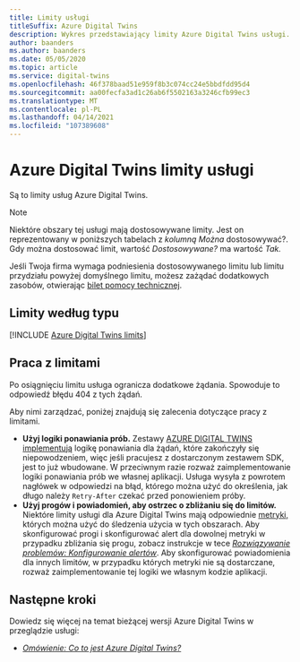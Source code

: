 ```yaml
---
title: Limity usługi
titleSuffix: Azure Digital Twins
description: Wykres przedstawiający limity Azure Digital Twins usługi.
author: baanders
ms.author: baanders
ms.date: 05/05/2020
ms.topic: article
ms.service: digital-twins
ms.openlocfilehash: 46f378baad51e959f8b3c074cc24e5bbdfdd95d4
ms.sourcegitcommit: aa00fecfa3ad1c26ab6f5502163a3246cfb99ec3
ms.translationtype: MT
ms.contentlocale: pl-PL
ms.lasthandoff: 04/14/2021
ms.locfileid: "107389608"
---
```

# <a name="azure-digital-twins-service-limits"></a>Azure Digital Twins limity usługi

Są to limity usług Azure Digital Twins.

> [!NOTE]
> Niektóre obszary tej usługi mają dostosowywane limity. Jest on reprezentowany w poniższych tabelach z *kolumną Można* dostosowywać?. Gdy można dostosować limit, wartość *Dostosowywane?* ma wartość *Tak.*
>
> Jeśli Twoja firma wymaga podniesienia dostosowywanego limitu lub limitu przydziału powyżej domyślnego limitu, możesz zażądać dodatkowych zasobów, otwierając [bilet pomocy technicznej](https://ms.portal.azure.com/#blade/Microsoft_Azure_Support/HelpAndSupportBlade/newsupportrequest).

## <a name="limits-by-type"></a>Limity według typu

[!INCLUDE [Azure Digital Twins limits](../../includes/digital-twins-limits.md)]

## <a name="working-with-limits"></a>Praca z limitami

Po osiągnięciu limitu usługa ogranicza dodatkowe żądania. Spowoduje to odpowiedź błędu 404 z tych żądań.

Aby nimi zarządzać, poniżej znajdują się zalecenia dotyczące pracy z limitami.
* **Użyj logiki ponawiania prób.** Zestawy [AZURE DIGITAL TWINS implementują](how-to-use-apis-sdks.md) logikę ponawiania dla żądań, które zakończyły się niepowodzeniem, więc jeśli pracujesz z dostarczonym zestawem SDK, jest to już wbudowane. W przeciwnym razie rozważ zaimplementowanie logiki ponawiania prób we własnej aplikacji. Usługa wysyła z powrotem nagłówek w odpowiedzi na błąd, którego można użyć do określenia, jak długo należy `Retry-After` czekać przed ponowieniem próby.
* **Użyj progów i powiadomień, aby ostrzec o zbliżaniu się do limitów.** Niektóre limity usługi dla Azure Digital Twins mają odpowiednie [metryki,](troubleshoot-metrics.md) których można użyć do śledzenia użycia w tych obszarach. Aby skonfigurować progi i skonfigurować alert dla dowolnej metryki w przypadku zbliżania się progu, zobacz instrukcje w tece [*Rozwiązywanie problemów: Konfigurowanie alertów*](troubleshoot-alerts.md). Aby skonfigurować powiadomienia dla innych limitów, w przypadku których metryki nie są dostarczane, rozważ zaimplementowanie tej logiki we własnym kodzie aplikacji.

## <a name="next-steps"></a>Następne kroki

Dowiedz się więcej na temat bieżącej wersji Azure Digital Twins w przeglądzie usługi:
* [*Omówienie: Co to jest Azure Digital Twins?*](overview.md)
